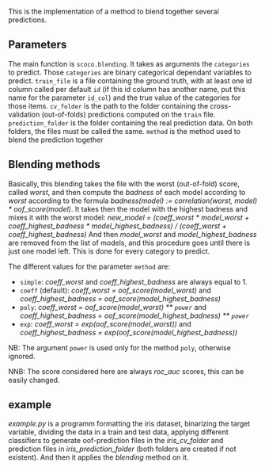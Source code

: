 This is the implementation of a method to blend together several predictions.

## Parameters
The main function is `scoco.blending`. It takes as arguments the `categories` to predict.
Those `categories` are binary categorical dependant variables to predict.
`train_file` is a file containing the ground truth, with at least one id column called per default
`id` (if this id column has another name, put this name for the parameter `id_col`) and the true
value of the categories for those items. `cv_folder` is the path to the folder containing
the cross-validation (out-of-folds) predictions computed on the `train` file.
`prediction_folder` is the folder containing the real prediction data. On both folders, the files
must be called the same. `method` is the method used to blend the prediction together

## Blending methods
Basically, this blending takes the file with the worst (out-of-fold) score, called *worst*,
and then compute the *badness* of each model according to *worst* according to the formula
_badness(model) := correlation(worst, model) * oof_score(model)_. It takes then the model
with the highest badness and mixes it with the worst model:
_new_model = (coeff_worst * model_worst + coeff_highest_badness * model_highest_badness) / (coeff_worst + coeff_highest_badness)_
And then *model_worst* and *model_highest_badness* are removed from the list of models, and this
procedure goes until there is just one model left. This is done for every category to predict.

The different values for the parameter `method` are:
* `simple`: *coeff_worst* and *coeff_highest_badness* are always equal to 1.
* `coeff` (default): *coeff_worst = oof_score(model_worst)* and *coeff_highest_badness = oof_score(model_highest_badness)*
* `poly`: *coeff_worst = oof_score(model_worst) ** `power`* and *coeff_highest_badness = oof_score(model_highest_badness) ** `power`*
* `exp`: *coeff_worst = exp(oof_score(model_worst))* and *coeff_highest_badness = exp(oof_score(model_highest_badness))*

NB: The argument `power` is used only for the method `poly`, otherwise ignored.

NNB: The score considered here are always *roc_auc* scores, this can be easily changed.

## example
*example.py* is a programm formatting the iris dataset, binarizing the target variable, dividing
the data in a train and test data, applying different classifiers to generate oof-prediction files
in the *iris_cv_folder* and prediction files in *iris_prediction_folder* (both folders are
created if not existent). And then it applies the *blending* method on it.
